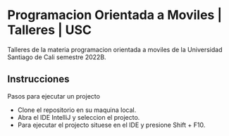 # Programacion Orientada a Moviles | Talleres | USC
Talleres de la materia programacion orientada a moviles de 
la Universidad Santiago de Cali semestre 2022B.

## Instrucciones

Pasos para ejecutar un projecto

- Clone el repositorio en su maquina local.
- Abra el IDE IntelliJ y seleccion el projecto.
- Para ejecutar el projecto situese en el IDE y presione Shift + F10.
